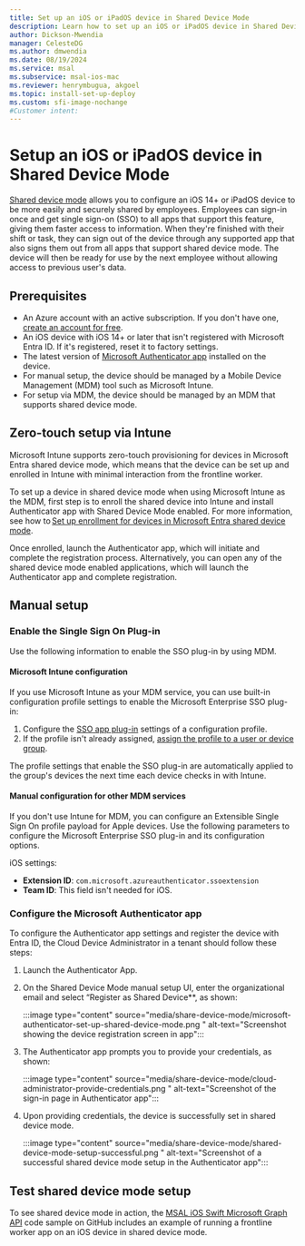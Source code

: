 ```yaml
---
title: Set up an iOS or iPadOS device in Shared Device Mode
description: Learn how to set up an iOS or iPadOS device in Shared Device Mode
author: Dickson-Mwendia
manager: CelesteDG
ms.author: dmwendia
ms.date: 08/19/2024
ms.service: msal
ms.subservice: msal-ios-mac
ms.reviewer: henrymbugua, akgoel
ms.topic: install-set-up-deploy
ms.custom: sfi-image-nochange
#Customer intent: 
---
```


# Setup an iOS or iPadOS device in Shared Device Mode 

[Shared device mode](/entra/identity-platform/msal-shared-devices) allows you to configure an iOS 14+ or iPadOS device to be more easily and securely shared by employees. Employees can sign-in once and get single sign-on (SSO) to all apps that support this feature, giving them faster access to information. When they're finished with their shift or task, they can sign out of the device through any supported app that also signs them out from all apps that support shared device mode. The device will then be ready for use by the next employee without allowing access to previous user's data.  

## Prerequisites

- An Azure account with an active subscription. If you don't have one, [create an account for free](https://azure.microsoft.com/free/).
- An iOS device with iOS 14+ or later that isn't registered with Microsoft Entra ID. If it's registered, reset it to factory settings.
- The latest version of [Microsoft Authenticator app](https://play.google.com/store/apps/details/Microsoft_Authenticator?id=com.azure.authenticator&hl=en_NZ) installed on the device.
- For manual setup, the device should be managed by a Mobile Device Management (MDM) tool such as Microsoft Intune.  
- For setup via MDM, the device should be managed by an MDM that supports shared device mode.

## Zero-touch setup via Intune 

Microsoft Intune supports zero-touch provisioning for devices in Microsoft Entra shared device mode, which means that the device can be set up and enrolled in Intune with minimal interaction from the frontline worker.  

To set up a device in shared device mode when using Microsoft Intune as the MDM, first step is to enroll the shared device into Intune and install Authenticator app with Shared Device Mode enabled. For more information, see how to [Set up enrollment for devices in Microsoft Entra shared device mode](/mem/intune/enrollment/automated-device-enrollment-shared-device-mode).  

Once enrolled, launch the Authenticator app, which will initiate and complete the registration process. Alternatively, you can open any of the shared device mode enabled applications, which will launch the Authenticator app and complete registration.  
 
## Manual setup

### Enable the Single Sign On Plug-in  

Use the following information to enable the SSO plug-in by using MDM.

#### Microsoft Intune configuration

If you use Microsoft Intune as your MDM service, you can use built-in configuration profile settings to enable the Microsoft Enterprise SSO plug-in:

1. Configure the [SSO app plug-in](/mem/intune/configuration/use-enterprise-sso-plug-in-ios-ipados-with-intune) settings of a configuration profile. 
1. If the profile isn't already assigned, [assign the profile to a user or device group](/mem/intune/configuration/device-profile-assign).

The profile settings that enable the SSO plug-in are automatically applied to the group's devices the next time each device checks in with Intune.

#### Manual configuration for other MDM services

If you don't use Intune for MDM, you can configure an Extensible Single Sign On profile payload for Apple devices. Use the following parameters to configure the Microsoft Enterprise SSO plug-in and its configuration options.

iOS settings:

- **Extension ID**: `com.microsoft.azureauthenticator.ssoextension`
- **Team ID**: This field isn't needed for iOS.

### Configure the Microsoft Authenticator app

To configure the Authenticator app settings and register the device with Entra ID, the Cloud Device Administrator in a tenant should follow these steps:

1. Launch the Authenticator App.
1. On the Shared Device Mode manual setup UI, enter the organizational email and select “Register as Shared Device**, as shown:

    :::image type="content" source="media/share-device-mode/microsoft-authenticator-set-up-shared-device-mode.png " alt-text="Screenshot showing the device registration screen in app":::

1. The Authenticator app prompts you to provide your credentials, as shown:

    :::image type="content" source="media/share-device-mode/cloud-administrator-provide-credentials.png " alt-text="Screenshot of the sign-in page in Authenticator app":::

1. Upon providing credentials, the device is successfully set in shared device mode.

   :::image type="content" source="media/share-device-mode/shared-device-mode-setup-successful.png " alt-text="Screenshot of a successful shared device mode setup in the Authenticator app":::

## Test shared device mode setup 

To see shared device mode in action, the [MSAL iOS Swift Microsoft Graph API](https://github.com/Azure-Samples/ms-identity-mobile-apple-swift-objc) code sample on GitHub includes an example of running a frontline worker app on an iOS device in shared device mode.
